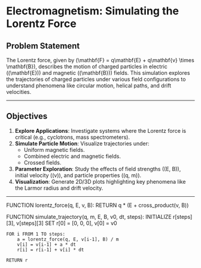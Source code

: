 # Electromagnetism: Simulating the Lorentz Force

## Problem Statement
The Lorentz force, given by \(\mathbf{F} = q\mathbf{E} + q\mathbf{v} \times \mathbf{B}\), describes the motion of charged particles in electric (\(\mathbf{E}\)) and magnetic (\(\mathbf{B}\)) fields. This simulation explores the trajectories of charged particles under various field configurations to understand phenomena like circular motion, helical paths, and drift velocities.

---

## Objectives
1. **Explore Applications**: Investigate systems where the Lorentz force is critical (e.g., cyclotrons, mass spectrometers).  
2. **Simulate Particle Motion**: Visualize trajectories under:  
   - Uniform magnetic fields.  
   - Combined electric and magnetic fields.  
   - Crossed fields.  
3. **Parameter Exploration**: Study the effects of field strengths (\(E, B\)), initial velocity (\(v\)), and particle properties (\(q, m\)).  
4. **Visualization**: Generate 2D/3D plots highlighting key phenomena like the Larmor radius and drift velocity.  

---

FUNCTION lorentz_force(q, E, v, B):
    RETURN q * (E + cross_product(v, B))

FUNCTION simulate_trajectory(q, m, E, B, v0, dt, steps):
    INITIALIZE r[steps][3], v[steps][3]
    SET r[0] = [0, 0, 0], v[0] = v0

    FOR i FROM 1 TO steps:
        a = lorentz_force(q, E, v[i-1], B) / m
        v[i] = v[i-1] + a * dt
        r[i] = r[i-1] + v[i] * dt

    RETURN r